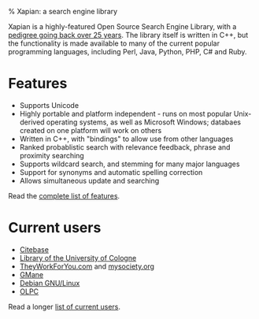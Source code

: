 % Xapian: a search engine library

Xapian is a highly-featured Open Source Search Engine Library, with a [pedigree going back over 25 years](history). The library itself is written in C++, but the functionality is made available to many of the current popular programming languages, including Perl, Java, Python, PHP, C# and Ruby.

# Features

 * Supports Unicode
 * Highly portable and platform independent - runs on most popular Unix-derived operating systems, as well as Microsoft Windows; databaes created on one platform will work on others
 * Written in C++, with "bindings" to allow use from other languages
 * Ranked probablistic search with relevance feedback, phrase and proximity searching
 * Supports wildcard search, and stemming for many major languages
 * Support for synonyms and automatic spelling correction
 * Allows simultaneous update and searching

Read the <a href='features'>complete list of features</a>.

# Current users

* [Citebase](http://citebase.eprints.org/help/)
* [Library of the University of Cologne](http://kug.ub.uni-koeln.de/)
* [TheyWorkForYou.com](http://theyworkforyou.com/) and [mysociety.org](http://mysociety.org/)
* [GMane](http://www.gmane.org/)
* [Debian GNU/Linux](http://debian.org/)
* [OLPC](http://laptop.org/)

Read a longer <a href='users'>list of current users</a>.
